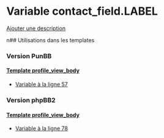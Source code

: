 # Variable contact_field.LABEL
[Ajouter une description](https://fa-tvars.appspot.com/contact_field.LABEL)

n## Utilisations dans les templates

### Version PunBB

#### [Template profile_view_body](punbb/profile_view_body.md)
* [Variable à la ligne 57](../punbb/profile_view_body.tpl#L57)

### Version phpBB2

#### [Template profile_view_body](subsilver/profile_view_body.md)
* [Variable à la ligne 78](../subsilver/profile_view_body.tpl#L78)